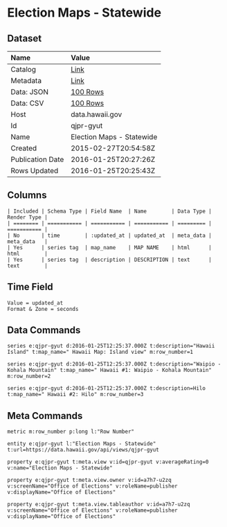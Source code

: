 # Election Maps - Statewide

## Dataset

| Name | Value |
| :--- | :---- |
| Catalog | [Link](https://catalog.data.gov/dataset/election-maps-statewide) |
| Metadata | [Link](https://data.hawaii.gov/api/views/qjpr-gyut) |
| Data: JSON | [100 Rows](https://data.hawaii.gov/api/views/qjpr-gyut/rows.json?max_rows=100) |
| Data: CSV | [100 Rows](https://data.hawaii.gov/api/views/qjpr-gyut/rows.csv?max_rows=100) |
| Host | data.hawaii.gov |
| Id | qjpr-gyut |
| Name | Election Maps - Statewide |
| Created | 2015-02-27T20:54:58Z |
| Publication Date | 2016-01-25T20:27:26Z |
| Rows Updated | 2016-01-25T20:25:43Z |

## Columns

```ls
| Included | Schema Type | Field Name  | Name        | Data Type | Render Type |
| ======== | =========== | =========== | =========== | ========= | =========== |
| No       | time        | :updated_at | updated_at  | meta_data | meta_data   |
| Yes      | series tag  | map_name    | MAP NAME    | html      | html        |
| Yes      | series tag  | description | DESCRIPTION | text      | text        |
```

## Time Field

```ls
Value = updated_at
Format & Zone = seconds
```

## Data Commands

```ls
series e:qjpr-gyut d:2016-01-25T12:25:37.000Z t:description="Hawaii Island" t:map_name=" Hawaii Map: Island view" m:row_number=1

series e:qjpr-gyut d:2016-01-25T12:25:37.000Z t:description="Waipio - Kohala Mountain" t:map_name=" Hawaii #1: Waipio - Kohala Mountain" m:row_number=2

series e:qjpr-gyut d:2016-01-25T12:25:37.000Z t:description=Hilo t:map_name=" Hawaii #2: Hilo" m:row_number=3
```

## Meta Commands

```ls
metric m:row_number p:long l:"Row Number"

entity e:qjpr-gyut l:"Election Maps - Statewide" t:url=https://data.hawaii.gov/api/views/qjpr-gyut

property e:qjpr-gyut t:meta.view v:id=qjpr-gyut v:averageRating=0 v:name="Election Maps - Statewide"

property e:qjpr-gyut t:meta.view.owner v:id=a7h7-u2zq v:screenName="Office of Elections" v:roleName=publisher v:displayName="Office of Elections"

property e:qjpr-gyut t:meta.view.tableauthor v:id=a7h7-u2zq v:screenName="Office of Elections" v:roleName=publisher v:displayName="Office of Elections"
```